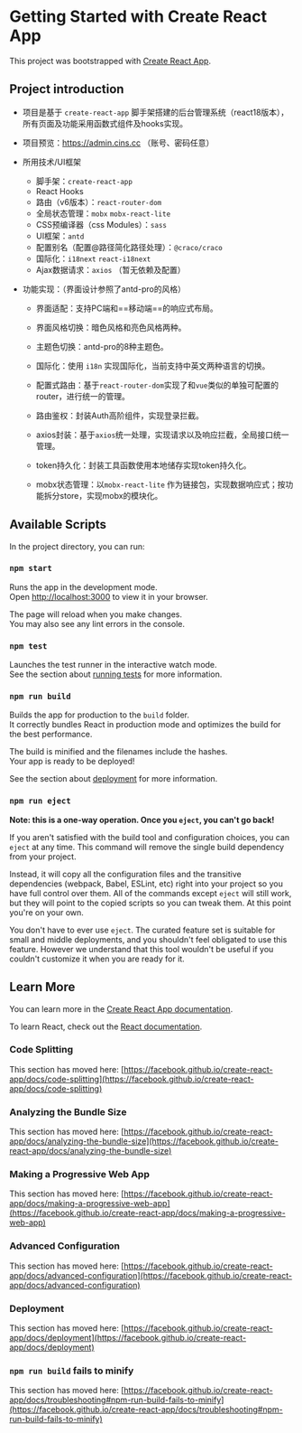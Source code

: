 # Getting Started with Create React App

This project was bootstrapped with [Create React App](https://github.com/facebook/create-react-app).

## Project introduction

- 项目是基于 `create-react-app` 脚手架搭建的后台管理系统（react18版本），所有页面及功能采用函数式组件及hooks实现。

- 项目预览：https://admin.cins.cc （账号、密码任意）

- 所用技术/UI框架
  - 脚手架：`create-react-app`
  - React Hooks
  - 路由（v6版本）：`react-router-dom`  
  - 全局状态管理：`mobx` `mobx-react-lite`
  - CSS预编译器（css Modules）：`sass`
  - UI框架：`antd`
  - 配置别名（配置@路径简化路径处理）：`@craco/craco`
  - 国际化：`i18next` `react-i18next`
  - Ajax数据请求：`axios` （暂无依赖及配置）
  
- 功能实现：（界面设计参照了antd-pro的风格）
  
  - 界面适配：支持PC端和==移动端==的响应式布局。
  
  - 界面风格切换：暗色风格和亮色风格两种。
  - 主题色切换：antd-pro的8种主题色。
  - 国际化：使用 `i18n` 实现国际化，当前支持中英文两种语言的切换。
  - 配置式路由：基于`react-router-dom`实现了和`vue`类似的单独可配置的router，进行统一的管理。
  - 路由鉴权：封装Auth高阶组件，实现登录拦截。
  - axios封装：基于`axios`统一处理，实现请求以及响应拦截，全局接口统一管理。
  - token持久化：封装工具函数使用本地储存实现token持久化。
  - mobx状态管理：以`mobx-react-lite` 作为链接包，实现数据响应式；按功能拆分store，实现mobx的模块化。

## Available Scripts

In the project directory, you can run:

### `npm start`

Runs the app in the development mode.\
Open [http://localhost:3000](http://localhost:3000) to view it in your browser.

The page will reload when you make changes.\
You may also see any lint errors in the console.

### `npm test`

Launches the test runner in the interactive watch mode.\
See the section about [running tests](https://facebook.github.io/create-react-app/docs/running-tests) for more information.

### `npm run build`

Builds the app for production to the `build` folder.\
It correctly bundles React in production mode and optimizes the build for the best performance.

The build is minified and the filenames include the hashes.\
Your app is ready to be deployed!

See the section about [deployment](https://facebook.github.io/create-react-app/docs/deployment) for more information.

### `npm run eject`

**Note: this is a one-way operation. Once you `eject`, you can't go back!**

If you aren't satisfied with the build tool and configuration choices, you can `eject` at any time. This command will remove the single build dependency from your project.

Instead, it will copy all the configuration files and the transitive dependencies (webpack, Babel, ESLint, etc) right into your project so you have full control over them. All of the commands except `eject` will still work, but they will point to the copied scripts so you can tweak them. At this point you're on your own.

You don't have to ever use `eject`. The curated feature set is suitable for small and middle deployments, and you shouldn't feel obligated to use this feature. However we understand that this tool wouldn't be useful if you couldn't customize it when you are ready for it.

## Learn More

You can learn more in the [Create React App documentation](https://facebook.github.io/create-react-app/docs/getting-started).

To learn React, check out the [React documentation](https://reactjs.org/).

### Code Splitting

This section has moved here: [https://facebook.github.io/create-react-app/docs/code-splitting](https://facebook.github.io/create-react-app/docs/code-splitting)

### Analyzing the Bundle Size

This section has moved here: [https://facebook.github.io/create-react-app/docs/analyzing-the-bundle-size](https://facebook.github.io/create-react-app/docs/analyzing-the-bundle-size)

### Making a Progressive Web App

This section has moved here: [https://facebook.github.io/create-react-app/docs/making-a-progressive-web-app](https://facebook.github.io/create-react-app/docs/making-a-progressive-web-app)

### Advanced Configuration

This section has moved here: [https://facebook.github.io/create-react-app/docs/advanced-configuration](https://facebook.github.io/create-react-app/docs/advanced-configuration)

### Deployment

This section has moved here: [https://facebook.github.io/create-react-app/docs/deployment](https://facebook.github.io/create-react-app/docs/deployment)

### `npm run build` fails to minify

This section has moved here: [https://facebook.github.io/create-react-app/docs/troubleshooting#npm-run-build-fails-to-minify](https://facebook.github.io/create-react-app/docs/troubleshooting#npm-run-build-fails-to-minify)
